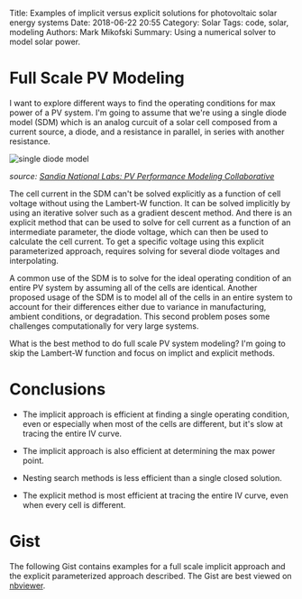 Title: Examples of implicit versus explicit solutions for photovoltaic solar energy systems
Date: 2018-06-22 20:55
Category: Solar
Tags: code, solar, modeling
Authors: Mark Mikofski
Summary: Using a numerical solver to model solar power.

# Full Scale PV Modeling

I want to explore different ways to find the operating conditions for max power
of a PV system. I'm going to assume that we're using a single diode model (SDM)
which is an analog curcuit of a solar cell composed from a current source, a
diode, and a resistance in parallel, in series with another resistance.

![single diode model](https://pvpmc.sandia.gov/wp-content/uploads/2012/04/Single-Diode-EC2.png)

_source: [Sandia National Labs: PV Performance Modeling Collaborative](https://pvpmc.sandia.gov/)_

The cell current in the SDM can't be solved explicitly as a function of cell
voltage without using the Lambert-W function. It can be solved implicitly by
using an iterative solver such as a gradient descent method. And there is an
explicit method that can be used to solve for cell current as a function of an
intermediate parameter, the diode voltage, which can then be used to calculate
the cell current. To get a specific voltage using this explicit parameterized
approach, requires solving for several diode voltages and interpolating.

A common use of the SDM is to solve for the ideal operating condition of an
entire PV system by assuming all of the cells are identical. Another proposed
usage of the SDM is to model all of the cells in an entire system to account
for their differences either due to variance in manufacturing, ambient
conditions, or degradation. This second problem poses some challenges
computationally for very large systems.

What is the best method to do full scale PV system modeling? I'm going to skip
the Lambert-W function and focus on implict and explicit methods.

# Conclusions

* The implicit approach is efficient at finding a single operating condition,
even or especially when most of the cells are different, but it's slow at
tracing the entire IV curve.

* The implicit approach is also efficient at determining the max power point.

* Nesting search methods is less efficient than a single closed solution.

* The explicit method is most efficient at tracing the entire IV curve, even
when every cell is different.

# Gist

The following Gist contains examples for a full scale implicit approach and the
explicit parameterized approach described. The Gist are best viewed on
[nbviewer](http://nbviewer.jupyter.org/gist/mikofski/df318d1f892767ac7c762e732fecaa7f).

<script src="https://gist.github.com/mikofski/df318d1f892767ac7c762e732fecaa7f.js"></script>
